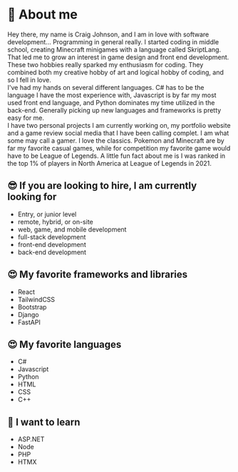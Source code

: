 # 👑 About me
Hey there, my name is Craig Johnson, and I am in love with software development... Programming in general really. I started coding in middle school, creating Minecraft minigames with a language called SkriptLang. That led me to grow an interest in game design and front end development. These two hobbies really sparked my enthusiasm for coding. They combined both my creative hobby of art and logical hobby of coding, and so I fell in love.     
I've had my hands on several different languages. C# has to be the language I have the most experience with, Javascript is by far my most used front end language, and Python dominates my time utilized in the back-end. Generally picking up new languages and frameworks is pretty easy for me.     
I have two personal projects I am currently working on, my portfolio website and a game review social media that I have been calling complet. I am what some may call a gamer. I love the classics. Pokemon and Minecraft are by far my favorite casual games, while for competition my favorite game would have to be League of Legends. A little fun fact about me is I was ranked in the top 1% of players in North America at League of Legends in 2021.     

## 😎 If you are looking to hire, I am currently looking for
- Entry, or junior level
- remote, hybrid, or on-site
- web, game, and mobile development
- full-stack development
- front-end development
- back-end development

## 😍 My favorite frameworks and libraries
<ul style="display: grid; grid-template-columns: 33%, 33%, 33%">
  <li>React</li>
  <li>TailwindCSS</li>
  <li>Bootstrap</li>
  <li>Django</li>
  <li>FastAPI</li>
</ul>

## 😍 My favorite languages
- C#
- Javascript
- Python
- HTML
- CSS
- C++

## 🍒 I want to learn
- ASP.NET
- Node
- PHP
- HTMX
